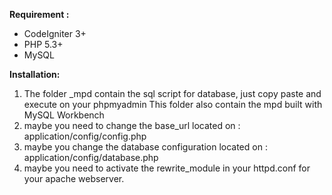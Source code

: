 **Requirement :**
 - CodeIgniter 3+
 - PHP 5.3+
 - MySQL

**Installation:**

 1. The folder _mpd contain the sql script for database, just copy
    paste and execute on your phpmyadmin This folder also contain the
    mpd built with MySQL Workbench
 2. maybe you need to change the base_url located on :
    application/config/config.php
 3. maybe you change the database configuration located on :
    application/config/database.php
 4. maybe you need to activate the rewrite_module in your httpd.conf for
    your apache webserver.
